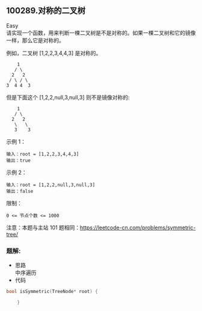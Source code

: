 ## 100289.对称的二叉树
Easy  
请实现一个函数，用来判断一棵二叉树是不是对称的。如果一棵二叉树和它的镜像一样，那么它是对称的。

例如，二叉树 [1,2,2,3,4,4,3] 是对称的。


```
    1
   / \
  2   2
 / \ / \
3  4 4  3
```

但是下面这个 [1,2,2,null,3,null,3] 则不是镜像对称的:


```
    1
   / \
  2   2
   \   \
   3    3
```


 

示例 1：

```
输入：root = [1,2,2,3,4,4,3]
输出：true

```

示例 2：

```
输入：root = [1,2,2,null,3,null,3]
输出：false
```

 

限制：


```
0 <= 节点个数 <= 1000
```


注意：本题与主站 101 题相同：<a href="https://leetcode-cn.com/problems/symmetric-tree/">https://leetcode-cn.com/problems/symmetric-tree/</a>

### 题解:  
* 思路  
中序遍历
* 代码  
```c++
bool isSymmetric(TreeNode* root) {

    }
```
